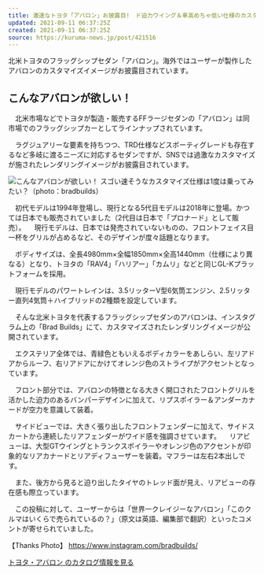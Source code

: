 ```yaml
---
title: 激速なトヨタ「アバロン」お披露目!　ド迫力ウイング＆車高めちゃ低い仕様のカスタマイズイメージがかっこいい！
updated: 2021-09-11 06:37:25Z
created: 2021-09-11 06:37:25Z
source: https://kuruma-news.jp/post/421516
---
```


北米トヨタのフラッグシップセダン「アバロン」。海外ではユーザーが製作したアバロンのカスタマイズイメージがお披露目されています。

## こんなアバロンが欲しい！

　北米市場などでトヨタが製造・販売するFFラージセダンの「アバロン」は同市場でのフラッグシップカーとしてラインナップされています。

　ラグジュアリーな要素を持ちつつ、TRD仕様などスポーティグレードも存在するなど多岐に渡るニーズに対応するセダンですが、SNSでは過激なカスタマイズが施されたレンダリングイメージがお披露目されています。

[![](https://kuruma-news.jp/wp-content/uploads/2021/09/102667600_246714013220479_1717345726097925869_n_001.jpg?v=1631179371)](https://kuruma-news.jp/photo/421516#photo11)こんなアバロンが欲しい！ スゴい速そうなカスタマイズ仕様は1度は乗ってみたい？（photo：bradbuilds）

　初代モデルは1994年登場し、現行となる5代目モデルは2018年に登場。かつては日本でも販売されていました（2代目は日本で「プロナード」として販売）。
　現行モデルは、日本では発売されていないものの、フロントフェイス目一杯をグリルが占めるなど、そのデザインが度々話題となります。

　ボディサイズは、全長4980mm×全幅1850mm×全高1440mm（仕様により異なる）となり、トヨタの「RAV4」「ハリアー」「カムリ」などと同じGL-Kプラットフォームを採用。

　現行モデルのパワートレインは、3.5リッターV型6気筒エンジン、2.5リッター直列4気筒＋ハイブリッドの2種類を設定しています。

　そんな北米トヨタを代表するフラッグシップセダンのアバロンは、インスタグラム上の「Brad Builds」にて、カスタマイズされたレンダリングイメージが公開されています。

　エクステリア全体では、青緑色ともいえるボディカラーをあしらい、左リアドアからルーフ、右リアドアにかけてオレンジ色のストライプがアクセントとなっています。

　フロント部分では、アバロンの特徴となる大きく開口されたフロントグリルを活かした迫力のあるバンパーデザインに加えて、リプスポイラー＆アンダーカナードが空力を意識して装着。

　サイドビューでは、大きく張り出したフロントフェンダーに加えて、サイドスカートから連続したリアフェンダーがワイド感を強調させています。
　リアビューは、大型GTウイングとトランクスポイラーやオレンジ色のアクセントが印象的なリアカナードとリアディフューザーを装着。マフラーは左右2本出しです。

　また、後方から見ると迫り出したタイヤのトレッド面が見え、リアビューの存在感も際立っています。

　この投稿に対して、ユーザーからは「世界一クレイジーなアバロン」「このクルマはいくらで売られているの？」（原文は英語、編集部で翻訳）といったコメントが寄せられていました。

【Thanks Photo】
https://www.instagram.com/bradbuilds/

[トヨタ・アバロン のカタログ情報を見る](https://kuruma-news.jp/catalog/brand/toyota/avalon?utm_campaign=textlink&utm_source=kuruma-news&utm_medium=referral)